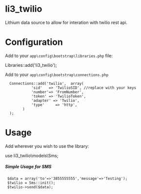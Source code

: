li3_twilio
==========

Lithium data source to allow for interation with twilio rest api.

# Configuration

Add to your `app\config\bootstrap\libraries.php` file:

  Libraries::add('li3_twilio');

Add to your `app\config\bootstrap\connections.php`

```
  Connections::add('twilio',  array(
            'sid'   => 'TwilioSID', //replace with your keys
            'number'=> 'FromNumber',
            'token' => 'TwilioToken',
            'adapter' => 'Twilio',
            'type'     => 'http',
        )
  );
```

# Usage

Add wherever you wish to use the library:

  use li3_twilio\models\Sms;



##### Simple Usage for SMS

```
 $data = array('to'=>'3855555555','message'=>'Testing');
 $twilio = Sms::init();
 $twilio->send($data);
```
